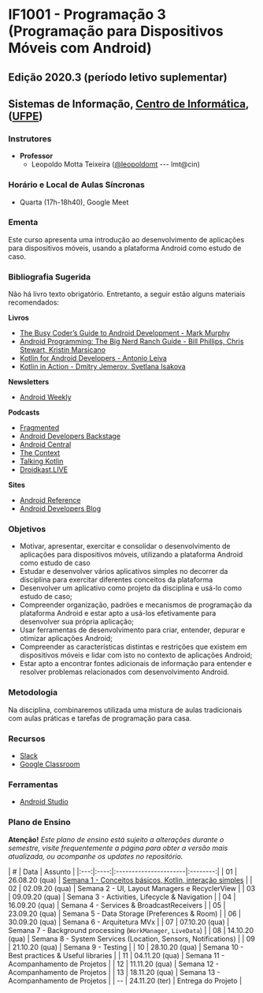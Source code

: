 # IF1001 - Programação 3 (Programação para Dispositivos Móveis com Android)

## Edição 2020.3 (período letivo suplementar)

## Sistemas de Informação, [Centro de Informática](http://www.cin.ufpe.br), ([UFPE](http://www.ufpe.br))

### Instrutores

* **Professor** 
  * Leopoldo Motta Teixeira ([@leopoldomt](https://github.com/leopoldomt) --- lmt@cin)
  
### Horário e Local de Aulas Síncronas

* Quarta (17h-18h40), Google Meet

### Ementa

Este curso apresenta uma introdução ao desenvolvimento de aplicações para dispositivos móveis, usando a plataforma Android como estudo de caso.

### Bibliografia Sugerida

Não há livro texto obrigatório. Entretanto, a seguir estão alguns materiais recomendados:

**Livros**

- [The Busy Coder’s Guide to Android Development - Mark Murphy](https://commonsware.com/Android/)
- [Android Programming: The Big Nerd Ranch Guide - Bill Phillips, Chris Stewart, Kristin Marsicano](https://www.bignerdranch.com/books/android-programming/)
- [Kotlin for Android Developers - Antonio Leiva](https://antonioleiva.com/kotlin-android-developers-book/)
- [Kotlin in Action - Dmitry Jemerov, Svetlana Isakova](https://www.manning.com/books/kotlin-in-action)

**Newsletters**
- [Android Weekly](http://androidweekly.net)

**Podcasts**
- [Fragmented](https://fragmentedpodcast.com)
- [Android Developers Backstage](http://androidbackstage.blogspot.com/)
- [Android Central](https://www.androidcentral.com/podcast)
- [The Context](https://github.com/artem-zinnatullin/TheContext-Podcast)
- [Talking Kotlin](https://talkingkotlin.com/)
- [Droidkast.LIVE](https://droidkast.live/)

**Sites**
- [Android Reference](http://developer.android.com)
- [Android Developers Blog](http://android-developers.blogspot.com)

### Objetivos

- Motivar, apresentar, exercitar e consolidar o desenvolvimento de aplicações para dispositivos móveis, utilizando a plataforma Android como estudo de caso
- Estudar e desenvolver vários aplicativos simples no decorrer da disciplina para exercitar diferentes conceitos da plataforma
- Desenvolver um aplicativo como projeto da disciplina e usá-lo como estudo de caso;
- Compreender organização, padrões e mecanismos de programação da plataforma Android e estar apto a usá-los efetivamente para desenvolver sua própria aplicação;
- Usar ferramentas de desenvolvimento para criar, entender, depurar e otimizar aplicações Android;
- Compreender as características distintas e restrições que existem em dispositivos móveis e lidar com isto no contexto de aplicações Android;
- Estar apto a encontrar fontes adicionais de informação para entender e resolver problemas relacionados com desenvolvimento Android.

### Metodologia

Na disciplina, combinaremos utilizada uma mistura de aulas tradicionais com aulas práticas e tarefas de programação para casa. 

### Recursos

- [Slack](http://if1001.slack.com)
- [Google Classroom](https://classroom.google.com/c/MTQ4MjYxMDU1NzY4?cjc=imqe5ap)

### Ferramentas

* [Android Studio](https://developer.android.com/studio/index.html)

### Plano de Ensino

**Atenção!** 
*Este plano de ensino está sujeito a alterações durante o semestre, visite frequentemente a página para obter a versão mais atualizada, ou acompanhe os updates no repositório.*

| # | Data | Assunto |
|:---:|:----:|:----------------------|:--------:|
| 01 | 26.08.20 (qua) | [Semana 1 - Conceitos básicos, Kotlin, interação simples](semana-01.md) |
| 02 | 02.09.20 (qua) | Semana 2 - UI, Layout Managers e RecyclerView |
| 03 | 09.09.20 (qua) | Semana 3 - Activities, Lifecycle & Navigation |
| 04 | 16.09.20 (qua) | Semana 4 - Services & BroadcastReceivers |
| 05 | 23.09.20 (qua) | Semana 5 - Data Storage (Preferences & Room) |
| 06 | 30.09.20 (qua) | Semana 6 - Arquitetura MVx |
| 07 | 07.10.20 (qua) | Semana 7 - Background processing (`WorkManager`, `LiveData`) |
| 08 | 14.10.20 (qua) | Semana 8 - System Services (Location, Sensors, Notifications) |
| 09 | 21.10.20 (qua) | Semana 9 - Testing |
| 10 | 28.10.20 (qua) | Semana 10 - Best practices & Useful libraries |
| 11 | 04.11.20 (qua) | Semana 11 - Acompanhamento de Projetos |
| 12 | 11.11.20 (qua) | Semana 12 - Acompanhamento de Projetos |
| 13 | 18.11.20 (qua) | Semana 13 - Acompanhamento de Projetos |
| -- | 24.11.20 (ter) | Entrega do Projeto |